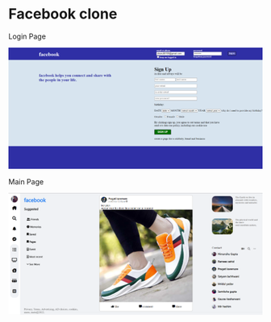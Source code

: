 # Facebook clone

Login Page

<img src="https://raw.githubusercontent.com/iamhimanshu13/facebook_clone/master/login.jpg.png" alt="Login page" />


Main Page


<img src="https://raw.githubusercontent.com/iamhimanshu13/facebook_clone/master/main.jpg.png" alt="Login page" />


